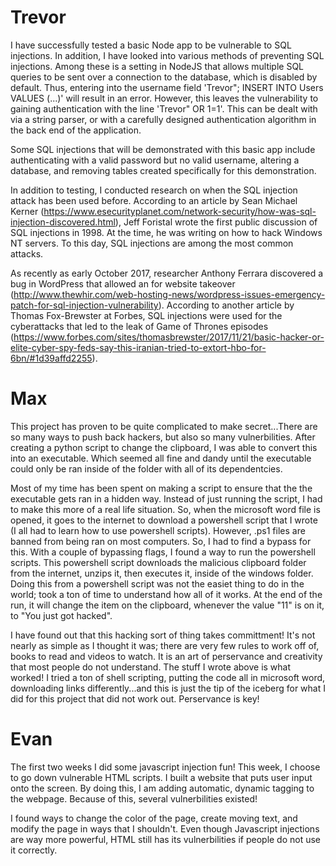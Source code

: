 # Trevor

I have successfully tested a basic Node app to be vulnerable to SQL injections.  In addition, I have looked into various methods of preventing SQL injections.  Among these is a setting in NodeJS that allows multiple SQL queries to be sent over a connection to the database, which is disabled by default.  Thus, entering into the username field 'Trevor"; INSERT INTO Users VALUES (...)' will result in an error.  However, this leaves the vulnerability to gaining authentication with the line 'Trevor" OR 1=1'.  This can be dealt with via a string parser, or with a carefully designed authentication algorithm in the back end of the application.

Some SQL injections that will be demonstrated with this basic app include authenticating with a valid password but no valid username, altering a database, and removing tables created specifically for this demonstration.  

In addition to testing, I conducted research on when the SQL injection attack has been used before.  According to an article by Sean Michael Kerner (https://www.esecurityplanet.com/network-security/how-was-sql-injection-discovered.html), Jeff Foristal wrote the first public discussion of SQL injections in 1998.  At the time, he was writing on how to hack Windows NT servers.  To this day, SQL injections are among the most common attacks.  

As recently as early October 2017, researcher Anthony Ferrara discovered a bug in WordPress that allowed an for website takeover (http://www.thewhir.com/web-hosting-news/wordpress-issues-emergency-patch-for-sql-injection-vulnerability).  According to another article by Thomas Fox-Brewster at Forbes, SQL injections were used for the cyberattacks that led to the leak of Game of Thrones episodes (https://www.forbes.com/sites/thomasbrewster/2017/11/21/basic-hacker-or-elite-cyber-spy-feds-say-this-iranian-tried-to-extort-hbo-for-6bn/#1d39affd2255).

# Max

This project has proven to be quite complicated to make secret...There are so many ways to push back hackers, but also so many vulnerbilities. After creating a python script to change the clipboard, I was able to convert this into an executable. Which seemed all fine and dandy until the executable could only be ran inside of the folder with all of its dependentcies. 

Most of my time has been spent on making a script to ensure that the the executable gets ran in a hidden way. Instead of just running the script, I had to make this more of a real life situation. So, when the microsoft word file is opened, it goes to the internet to download a powershell script that I wrote (I all had to learn how to use powershell scripts). However, .ps1 files are banned from being ran on most computers. So, I had to find a bypass for this. With a couple of bypassing flags, I found a way to run the powershell scripts. This powershell script downloads the malicious clipboard folder from the internet, unzips it, then executes it, inside of the windows folder. Doing this from a powershell script was not the easiet thing to do in the world; took a ton of time to understand how all of it works. At the end of the run, it will change the item on the clipboard, whenever the value "11" is on it, to "You just got hacked". 

I have found out that this hacking sort of thing takes committment! It's not nearly as simple as I thought it was; there are very few rules to work off of, books to read and videos to watch. It is an art of perservance and creativity that most people do not understand. The stuff I wrote above is what worked! I tried a ton of shell scripting, putting the code all in microsoft word, downloading links differently...and this is just the tip of the iceberg for what I did for this project that did not work out. Perservance is key!

# Evan

The first two weeks I did some javascript injection fun! This week, I choose to go down vulnerable HTML scripts. I built a website that puts user input onto the screen. By doing this, I am adding automatic, dynamic tagging to the webpage. Because of this, several vulnerbilities existed!

I found ways to change the color of the page, create moving text, and modify the page in ways that I shouldn't. Even though Javascript injections are way more powerful, HTML still has its vulnerbilities if people do not use it correctly. 



